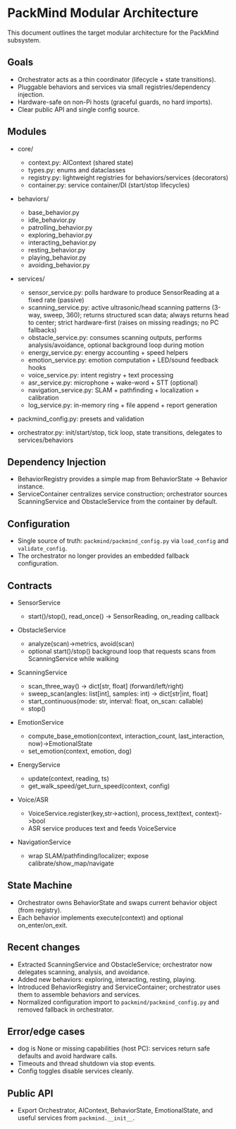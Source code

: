 # PackMind Modular Architecture

This document outlines the target modular architecture for the PackMind subsystem.

## Goals
- Orchestrator acts as a thin coordinator (lifecycle + state transitions).
- Pluggable behaviors and services via small registries/dependency injection.
- Hardware-safe on non-Pi hosts (graceful guards, no hard imports).
- Clear public API and single config source.

## Modules

- core/
  - context.py: AIContext (shared state)
  - types.py: enums and dataclasses
  - registry.py: lightweight registries for behaviors/services (decorators)
  - container.py: service container/DI (start/stop lifecycles)

- behaviors/
  - base_behavior.py
  - idle_behavior.py
  - patrolling_behavior.py
  - exploring_behavior.py
  - interacting_behavior.py
  - resting_behavior.py
  - playing_behavior.py
  - avoiding_behavior.py

- services/
  - sensor_service.py: polls hardware to produce SensorReading at a fixed rate (passive)
  - scanning_service.py: active ultrasonic/head scanning patterns (3-way, sweep, 360); returns structured scan data; always returns head to center; strict hardware-first (raises on missing readings; no PC fallbacks)
  - obstacle_service.py: consumes scanning outputs, performs analysis/avoidance, optional background loop during motion
  - energy_service.py: energy accounting + speed helpers
  - emotion_service.py: emotion computation + LED/sound feedback hooks
  - voice_service.py: intent registry + text processing
  - asr_service.py: microphone + wake-word + STT (optional)
  - navigation_service.py: SLAM + pathfinding + localization + calibration
  - log_service.py: in-memory ring + file append + report generation

- packmind_config.py: presets and validation
- orchestrator.py: init/start/stop, tick loop, state transitions, delegates to services/behaviors

## Dependency Injection

- BehaviorRegistry provides a simple map from BehaviorState -> Behavior instance.
- ServiceContainer centralizes service construction; orchestrator sources ScanningService and ObstacleService from the container by default.

## Configuration

- Single source of truth: `packmind/packmind_config.py` via `load_config` and `validate_config`.
- The orchestrator no longer provides an embedded fallback configuration.

## Contracts

- SensorService
  - start()/stop(), read_once() -> SensorReading, on_reading callback
- ObstacleService
  - analyze(scan)->metrics, avoid(scan)
  - optional start()/stop() background loop that requests scans from ScanningService while walking
  
- ScanningService
  - scan_three_way() -> dict[str, float]  (forward/left/right)
  - sweep_scan(angles: list[int], samples: int) -> dict[str|int, float]
  - start_continuous(mode: str, interval: float, on_scan: callable)
  - stop()
- EmotionService
  - compute_base_emotion(context, interaction_count, last_interaction, now)->EmotionalState
  - set_emotion(context, emotion, dog)
- EnergyService
  - update(context, reading, ts)
  - get_walk_speed/get_turn_speed(context, config)
- Voice/ASR
  - VoiceService.register(key,str->action), process_text(text, context)->bool
  - ASR service produces text and feeds VoiceService
- NavigationService
  - wrap SLAM/pathfinding/localizer; expose calibrate/show_map/navigate

## State Machine
- Orchestrator owns BehaviorState and swaps current behavior object (from registry).
- Each behavior implements execute(context) and optional on_enter/on_exit.

## Recent changes
- Extracted ScanningService and ObstacleService; orchestrator now delegates scanning, analysis, and avoidance.
- Added new behaviors: exploring, interacting, resting, playing.
- Introduced BehaviorRegistry and ServiceContainer; orchestrator uses them to assemble behaviors and services.
- Normalized configuration import to `packmind/packmind_config.py` and removed fallback in orchestrator.

## Error/edge cases
- dog is None or missing capabilities (host PC): services return safe defaults and avoid hardware calls.
- Timeouts and thread shutdown via stop events.
- Config toggles disable services cleanly.

## Public API
- Export Orchestrator, AIContext, BehaviorState, EmotionalState, and useful services from `packmind.__init__`.
